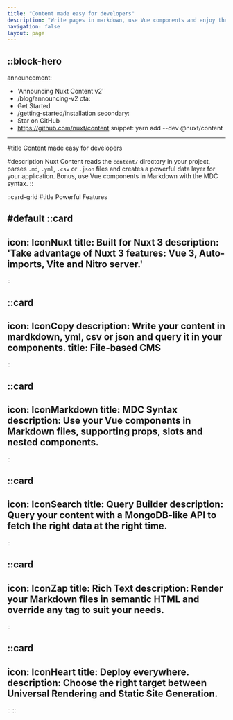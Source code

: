 ```yaml
---
title: "Content made easy for developers"
description: "Write pages in markdown, use Vue components and enjoy the power of Nuxt with a blazing fast developer experience."
navigation: false
layout: page
---
```


::block-hero
---
announcement:
  - 'Announcing Nuxt Content v2'
  - /blog/announcing-v2
cta:
  - Get Started
  - /getting-started/installation
secondary:
  - Star on GitHub
  - https://github.com/nuxt/content
snippet: yarn add --dev @nuxt/content
---

#title
Content made easy for developers

#description
Nuxt Content reads the `content/` directory in your project, parses `.md`, `.yml`, `.csv` or `.json` files and creates a powerful data layer for your application. Bonus, use Vue components in Markdown with the MDC syntax.
::

::card-grid
#title
Powerful Features

#default
  ::card
  ---
  icon: IconNuxt
  title: Built for Nuxt 3
  description: 'Take advantage of Nuxt 3 features: Vue 3, Auto-imports, Vite and Nitro server.'
  ---
  ::

  ::card
  ---
  icon: IconCopy
  description: Write your content in mardkdown, yml, csv or json and query it in your components.
  title: File-based CMS
  ---
  ::


  ::card
  ---
  icon: IconMarkdown
  title: MDC Syntax
  description: Use your Vue components in Markdown files, supporting props, slots and nested components.
  ---
  ::

  ::card
  ---
  icon: IconSearch
  title: Query Builder
  description: Query your content with a MongoDB-like API to fetch the right data at the right time.
  ---
  ::

  ::card
  ---
  icon: IconZap
  title: Rich Text
  description: Render your Markdown files in semantic HTML and override any tag to suit your needs.
  ---
  ::

  ::card
  ---
  icon: IconHeart
  title: Deploy everywhere.
  description: Choose the right target between Universal Rendering and Static Site Generation.
  ---
  ::
::
